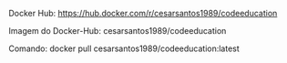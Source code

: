 Docker Hub: https://hub.docker.com/r/cesarsantos1989/codeeducation

Imagem do Docker-Hub: cesarsantos1989/codeeducation

Comando: docker pull cesarsantos1989/codeeducation:latest
